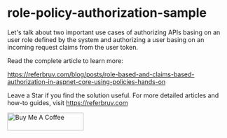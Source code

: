 # role-policy-authorization-sample

Let's talk about two important use cases of authorizing APIs basing on an user role defined by the system and authorizing a user basing on an incoming request claims from the user token.

Read the complete article to learn more:

https://referbruv.com/blog/posts/role-based-and-claims-based-authorization-in-aspnet-core-using-policies-hands-on

Leave a Star if you find the solution useful. For more detailed articles and how-to guides, visit https://referbruv.com

<a href="https://www.buymeacoffee.com/referbruv" target="_blank"><img src="https://cdn.buymeacoffee.com/buttons/default-orange.png" alt="Buy Me A Coffee" height="41" width="174"></a>
